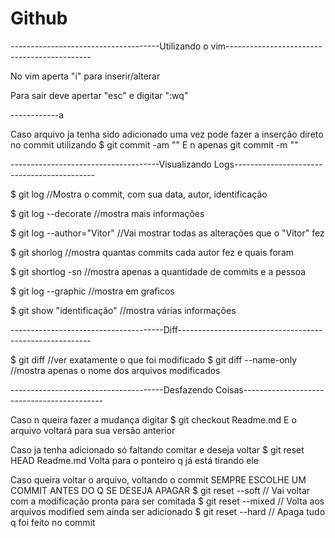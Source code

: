 # Github

-------------------------------------Utilizando o vim--------------------------------------------

No vim aperta "i" para inserir/alterar

Para sair deve apertar "esc" e digitar ":wq"

------------a

Caso arquivo ja tenha sido adicionado uma vez pode fazer a inserção direto no commit utilizando 
$ git commit -am ""
E n apenas git commit -m ""

-------------------------------------Visualizando Logs-------------------------------------------

$ git log //Mostra o commit, com sua data, autor, identificação

$ git log --decorate  //mostra mais informações 

$ git log --author="Vitor" //Vai mostrar todas as alterações que o "Vitor" fez

$ git shorlog //mostra quantas commits cada autor fez e quais foram

$ git shortlog -sn //mostra apenas a quantidade de commits e a pessoa

$ git log --graphic //mostra em graficos

$ git show "identificação" //mostra várias informações

--------------------------------------Diff--------------------------------------------------------

$ git diff //ver exatamente o que foi modificado
$ git diff --name-only //mostra apenas o nome dos arquivos modificados

--------------------------------------Desfazendo Coisas-------------------------------------------

Caso n queira fazer a mudança digitar
$ git checkout Readme.md
E o arquivo voltará para sua versão anterior

Caso ja tenha adicionado só faltando comitar e deseja voltar
$ git reset HEAD Readme.md
Volta para o ponteiro q já está tirando ele 

Caso queira voltar o arquivo, voltando o commit
SEMPRE ESCOLHE UM COMMIT ANTES DO Q SE DESEJA APAGAR
$ git reset --soft // Vai voltar com a modificação pronta para ser comitada
$ git reset --mixed // Volta aos arquivos modified sem ainda ser adicionado
$ git reset --hard // Apaga tudo q foi feito no commit


